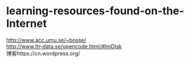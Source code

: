 # learning-resources-found-on-the-Internet
http://www.acc.umu.se/~bosse/  
http://www.ltr-data.se/opencode.html/#ImDisk  
博客https://cn.wordpress.org/  
